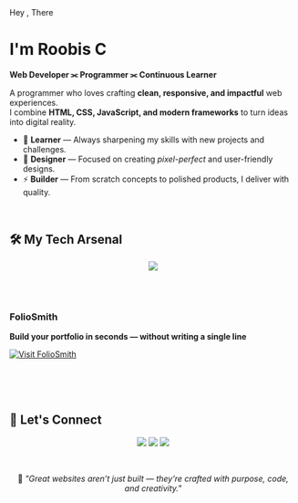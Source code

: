 <!-- HEADER -->
<div >
  Hey , There
  
# I'm Roobis C  
**Web Developer  ⫘  Programmer  ⫘ Continuous Learner**

</div> 

A programmer who loves crafting **clean, responsive, and impactful** web experiences.  
I combine **HTML, CSS, JavaScript, and modern frameworks** to turn ideas into digital reality.  

- 🌱 **Learner** — Always sharpening my skills with new projects and challenges.  
- 🎨 **Designer** — Focused on creating *pixel-perfect* and user-friendly designs.  
- ⚡ **Builder** — From scratch concepts to polished products, I deliver with quality.  


<br>


## 🛠 My Tech Arsenal  

<p align="center">
  <img src="https://skillicons.dev/icons?i=html,css,js,react,nodejs,bootstrap,wordpress,webflow,java,c,mongodb,mysql,git" />
</p>


<br><br>
<div>  
<h3 >FolioSmith</h3>
<p ><strong>Build your portfolio in seconds — without writing a single line</strong></p>
<p >
  <a href="https://roobis.neocities.org/builder" target="_blank" rel="noopener noreferrer">
    <img src="https://img.shields.io/badge/Visit-FolioSmith-brightgreen?style=for-the-badge&logo=firefox" alt="Visit FolioSmith"/>
  </a>
</p>
  
</div>



<br>














<br>




<br>


## 🤝 Let's Connect  

<p align="center">
  <a href="mailto:roobisroobis08@gmail.com"><img src="https://img.shields.io/badge/-Email-red?style=for-the-badge&logo=gmail&logoColor=white" /></a>
  <a href="https://www.linkedin.com/in/roobis-c-14a9a8257/"><img src="https://img.shields.io/badge/-LinkedIn-blue?style=for-the-badge&logo=linkedin&logoColor=white" /></a>
  <a  href="https://roobis.neocities.org/"><img src="https://img.shields.io/badge/-Portfolio-gray?style=for-the-badge&logo=google-chrome&logoColor=white"  /></a>
</p>





<br>

<div align="center">
  
💬 *"Great websites aren’t just built — they’re crafted with purpose, code, and creativity."*  

</div>
